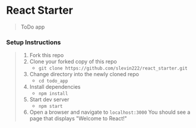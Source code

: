 # React Starter

> ToDo app

### Setup Instructions

> 1. Fork this repo
> 1. Clone your forked copy of this repo
>    - `git clone https://github.com/slevin222/react_starter.git`
> 1. Change directory into the newly cloned repo
>    - `cd todo_app`
> 1. Install dependencies 
>    - `npm install`
> 1. Start dev server
>    - `npm start`
> 1. Open a browser and navigate to `localhost:3000` You should see a page that displays "Welcome to React!"

